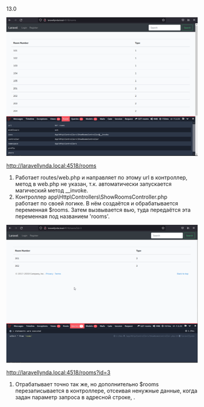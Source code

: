 13.0

<img src="./img/13.0.png" alt="drawing" width="800"/>

http://laravellynda.local:4518/rooms

1. Работает routes/web.php и направляет по этому url в контроллер, метод в web.php не указан, т.к. автоматически запускается магический метод __invoke.
2. Контроллер app\Http\Controllers\ShowRoomsController.php  
работает по своей логике. В нём создаётся и обрабатывается переменная $rooms. Затем вызвывается вью, туда передаётся эта переменная под названием 'rooms'.




<img src="./img/13-id.png" alt="drawing" width="800"/>

http://laravellynda.local:4518/rooms?id=3

1. Отрабатывает точно так же, но дополнительно $rooms перезаписывается в контроллере, отсеивая ненужные данные, когда задан параметр запроса в адресной строке, .

